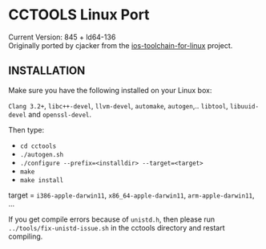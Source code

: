# CCTOOLS Linux Port #

Current Version: 845 + ld64-136  
Originally ported by cjacker from the [ios-toolchain-for-linux](https://code.google.com/p/ios-toolchain-based-on-clang-for-linux/) project.

## INSTALLATION ##

Make sure you have the following installed on your Linux box:

`Clang 3.2+`, `libc++-devel`, `llvm-devel`, `automake`, `autogen`,..
 `libtool`, `libuuid-devel` and `openssl-devel`.

Then type:

* `cd cctools`
* `./autogen.sh`
* `./configure --prefix=<installdir> --target=<target>`
* `make`
* `make install`

target = `i386-apple-darwin11`, `x86_64-apple-darwin11`, `arm-apple-darwin11`, ...

If you get compile errors because of `unistd.h`, then please run  
`../tools/fix-unistd-issue.sh` in the cctools directory and restart compiling.
